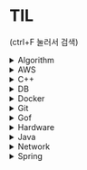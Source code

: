 # TIL
(ctrl+F 눌러서 검색)
<details>
<summary>Algorithm</summary>

- [BackTracking](./Algorithm/BackTracking.md)
- [BFS](./Algorithm/BFS.md)
- [Big-O](./Algorithm/Big-O.md)
- [BinarySearch](./Algorithm/BinarySearch.md)
- [BinarySearchTree](./Algorithm/BinarySearchTree.md)
- [BinaryTree](./Algorithm/BinaryTree.md)
- [DFS](./Algorithm/DFS.md)
- [Graph](./Algorithm/Graph.md)
- [HashTable](./Algorithm/HashTable.md)
- [LinkedList](./Algorithm/LinkedList.md)
- [Queue](./Algorithm/Queue.md)
- [Bubblesort](./Algorithm/Sort-Bubblesort.md)
- [Heapsort](./Algorithm/Sort-Heapsort.md)
- [Insertionsort](./Algorithm/Sort-Insertionsort.md)
- [Mergesort](./Algorithm/Sort-Mergesort.md)
- [Quiksort](./Algorithm/Sort-Quiksort.md)
- [Selectionsort](./Algorithm/Sort-Selectionsort.md)
- [Stack](./Algorithm/Stack.md)
</details>

<details>
<summary>AWS</summary>

- [AWS](./AWS/AWS.md)
</details>

<details>
<summary>C++</summary>

- [assert](./C%2B%2B/assert.md)
- [binary_search](./C%2B%2B/binary_search.md)
- [heapsort](./C%2B%2B/heapsort.md)
- [priority_queue](./C%2B%2B/priority_queue.md)
</details>

<details>
<summary>DB</summary>

- [Normalization](./DB/Database_Normalization.md)
</details>

<details>
<summary>Docker</summary>

- None
</details>

<details>
<summary>Git</summary>

- [Issue](./Git/GitHub_Issues.md)
- [MarkDown](./Git/MarkDown-guide.md)
</details>

<details>
<summary>Gof</summary>

- [Builder](./GoF/Builder.md)
</details>

<details>
<summary>Hardware</summary>

- [Cache](./Hardware/Cache.md)
</details>

<details>
<summary>Java</summary>

- [InterfaceVsAbstract](./Java/InterfaceVsAbstract.md)
- [LambdaExpression](./Java/LambdaExpression.md)
- [super](./Java/super.md)
</details>

<details>
<summary>Network</summary>

- [API](./Network/API.md)
- [Cookie](./Network/Cookie.md)
- [CORS](./Network/CORS.md)
- [JWT](./Network/JWT.md)
- [XSS_CSRF](./Network/XSS_CSRF.md)
</details>

<details>
<summary>Spring</summary>

- []()
</details>